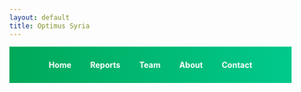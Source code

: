 ```yaml
---
layout: default
title: Optimus Syria
---
```


<!-- Top Navigation -->
<div style="text-align:center; background:linear-gradient(90deg, #00a859, #00c98d); padding:10px;">

  <a href="index.html" style="color:white; margin:0 15px; font-weight:bold; text-decoration:none;">Home</a>
  <a href="week1.html" style="color:white; margin:0 15px; font-weight:bold; text-decoration:none;">Reports</a>
  <a href="team.html" style="color:white; margin:0 15px; font-weight:bold; text-decoration:none;">Team</a>
  <a href="about.html" style="color:white; margin:0 15px; font-weight:bold; text-decoration:none;">About</a>
  <a href="contact.html" style="color:white; margin:0 15px; font-weight:bold; text-decoration:none;">Contact</a>
</div>

<br>

<link rel="stylesheet" href="assets/style.css">

